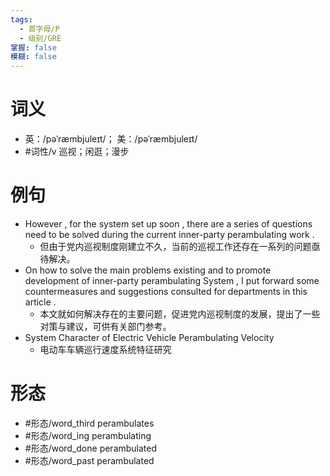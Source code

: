 ```yaml
---
tags:
  - 首字母/P
  - 级别/GRE
掌握: false
模糊: false
---
```

# 词义
- 英：/pəˈræmbjuleɪt/； 美：/pəˈræmbjuleɪt/
- #词性/v  巡视；闲逛；漫步
# 例句
- However , for the system set up soon , there are a series of questions need to be solved during the current inner-party perambulating work .
	- 但由于党内巡视制度刚建立不久，当前的巡视工作还存在一系列的问题亟待解决。
- On how to solve the main problems existing and to promote development of inner-party perambulating System , I put forward some countermeasures and suggestions consulted for departments in this article .
	- 本文就如何解决存在的主要问题，促进党内巡视制度的发展，提出了一些对策与建议，可供有关部门参考。
- System Character of Electric Vehicle Perambulating Velocity
	- 电动车车辆巡行速度系统特征研究
# 形态
- #形态/word_third perambulates
- #形态/word_ing perambulating
- #形态/word_done perambulated
- #形态/word_past perambulated
